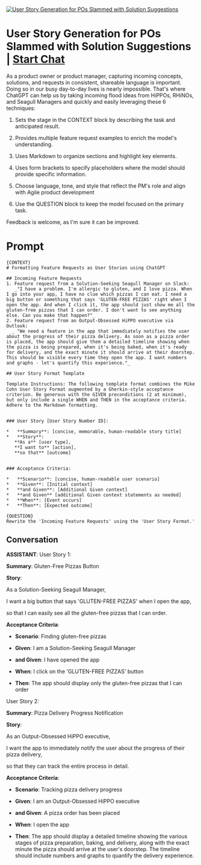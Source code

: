 
[![User Story Generation for POs Slammed with Solution Suggestions](https://flow-prompt-covers.s3.us-west-1.amazonaws.com/icon/illustrative/illus_1.png)](https://gptcall.net/chat.html?data=%7B%22contact%22%3A%7B%22id%22%3A%22dWc_Ny6bsOB8lqRjA3pXc%22%2C%22flow%22%3Atrue%7D%7D)
# User Story Generation for POs Slammed with Solution Suggestions | [Start Chat](https://gptcall.net/chat.html?data=%7B%22contact%22%3A%7B%22id%22%3A%22dWc_Ny6bsOB8lqRjA3pXc%22%2C%22flow%22%3Atrue%7D%7D)
As a product owner or product manager, capturing incoming concepts, solutions, and requests in consistent, shareable language is important. Doing so in our busy day-to-day lives is nearly impossible. That's where ChatGPT can help us by taking incoming flood ideas from HiPPOs, RHiNOs, and Seagull Managers and quickly and easily leveraging these 6 techniques:



1. Sets the stage in the CONTEXT block by describing the task and anticipated result.

2. Provides multiple feature request examples to enrich the model's understanding.

3. Uses Markdown to organize sections and highlight key elements.

4. Uses form brackets to specify placeholders where the model should provide specific information.

5. Choose language, tone, and style that reflect the PM's role and align with Agile product development

6. Use the QUESTION block to keep the model focused on the primary task.



Feedback is welcome, as I'm sure it can be improved.

# Prompt

```
{CONTEXT}
# Formatting Feature Requests as User Stories using ChatGPT

## Incoming Feature Requests
1. Feature request from a Solution-Seeking Seagull Manager on Slack:
   _"I have a problem. I'm allergic to gluten, and I love pizza. When I go into your app, I have no clue which pizzas I can eat. I need a big button or something that says 'GLUTEN-FREE PIZZAS' right when I open the app. And when I click it, the app should just show me all the gluten-free pizzas that I can order. I don't want to see anything else. Can you make that happen?"_
2. Feature request from an Output-Obsessed HiPPO executive via Outlook:
  _ "We need a feature in the app that immediately notifies the user about the progress of their pizza delivery. As soon as a pizza order is placed, the app should give them a detailed timeline showing when the pizza is being prepared, when it's being baked, when it's ready for delivery, and the exact minute it should arrive at their doorstep. This should be visible every time they open the app. I want numbers and graphs - let's quantify this experience."_

## User Story Format Template

Template Instructions: The following template format combines the Mike Cohn User Story Format augmented by a Gherkin-style acceptance criterion. Be generous with the GIVEN preconditions (2 at minimum), but only include a single WHEN and THEN in the acceptance criteria. Adhere to the Markdown formatting.


### User Story [User Story Number ID]:

*   **Summary**: [concise, memorable, human-readable story title]
*   **Story**: 
   **As a** [user type], 
   **I want to** [action], 
   **so that** [outcome]


### Acceptance Criteria:

*   **Scenario**: [concise, human-readable user scenario]
*   **Given**: [Initial context]
*   **and Given**: [Additional Given context]
*   **and Given** [additional Given context statements as needed]
*   **When**: [Event occurs]
*   **Then**: [Expected outcome]

{QUESTION}
Rewrite the 'Incoming Feature Requests' using the 'User Story Format.'

```

## Conversation

**ASSISTANT**: User Story 1:



**Summary**: Gluten-Free Pizzas Button



**Story**: 

As a Solution-Seeking Seagull Manager, 

I want a big button that says 'GLUTEN-FREE PIZZAS' when I open the app, 

so that I can easily see all the gluten-free pizzas that I can order.



**Acceptance Criteria**:



*   **Scenario**: Finding gluten-free pizzas

*   **Given**: I am a Solution-Seeking Seagull Manager

*   **and Given**: I have opened the app

*   **When**: I click on the 'GLUTEN-FREE PIZZAS' button

*   **Then**: The app should display only the gluten-free pizzas that I can order



User Story 2:



**Summary**: Pizza Delivery Progress Notification



**Story**: 

As an Output-Obsessed HiPPO executive, 

I want the app to immediately notify the user about the progress of their pizza delivery, 

so that they can track the entire process in detail.



**Acceptance Criteria**:



*   **Scenario**: Tracking pizza delivery progress

*   **Given**: I am an Output-Obsessed HiPPO executive

*   **and Given**: A pizza order has been placed

*   **When**: I open the app

*   **Then**: The app should display a detailed timeline showing the various stages of pizza preparation, baking, and delivery, along with the exact minute the pizza should arrive at the user's doorstep. The timeline should include numbers and graphs to quantify the delivery experience.


